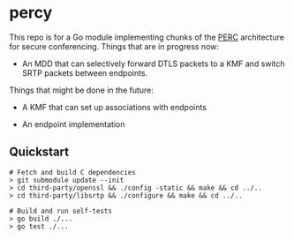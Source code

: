 percy
=====

This repo is for a Go module implementing chunks of the
[PERC](https://tools.ietf.org/wg/perc) architecture for secure conferencing.
Things that are in progress now:

* An MDD that can selectively forward DTLS packets to a KMF and switch SRTP
  packets between endpoints.

Things that might be done in the future:

* A KMF that can set up associations with endpoints

* An endpoint implementation

## Quickstart

```
# Fetch and build C dependencies
> git submodule update --init
> cd third-party/openssl && ./config -static && make && cd ../..
> cd third-party/libsrtp && ./configure && make && cd ../..

# Build and run self-tests
> go build ./...
> go test ./...
```


